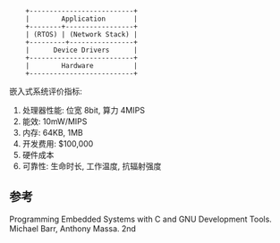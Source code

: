```
    +--------------------------+
    |        Application       |
    +--------+-----------------+
    | (RTOS) | (Network Stack) |
    +---------+----------------+
    |      Device Drivers      |
    +--------------------------+
    |        Hardware          |
    +--------------------------+
```

嵌入式系统评价指标:
1. 处理器性能: 位宽 8bit, 算力 4MIPS 
2. 能效: 10mW/MIPS
3. 内存: 64KB, 1MB
4. 开发费用: \$100,000
5. 硬件成本
6. 可靠性: 生命时长, 工作温度, 抗辐射强度

## 参考

Programming Embedded Systems with C and GNU Development Tools. Michael Barr, Anthony Massa. 2nd

